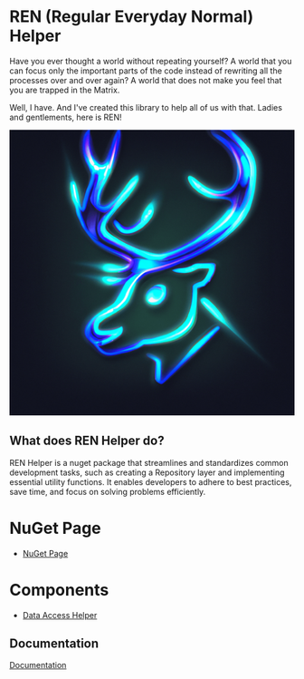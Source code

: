 # REN (Regular Everyday Normal) Helper

Have you ever thought a world without repeating yourself? A world that you can focus only the important parts of the code instead of rewriting all the processes over and over again? A world that does not make you feel that you are trapped in the Matrix.

Well, I have. And I've created this library to help all of us with that. Ladies and gentlements, here is REN!

![reindeer.png](reindeer.png)

## What does REN Helper do?
REN Helper is a nuget package that streamlines and standardizes common development tasks, such as creating a Repository layer and implementing essential utility functions. It enables developers to adhere to best practices, save time, and focus on solving problems efficiently.

# NuGet Page

- [NuGet Page](https://www.nuget.org/packages/RENHelpers.DataAccessHelpers)

# Components
- [Data Access Helper](src/RENHelpers.DataAccessHelpers/)


## Documentation

[Documentation](https://fethis-organization.gitbook.io/ren-regular-everyday-normal-helper/)

